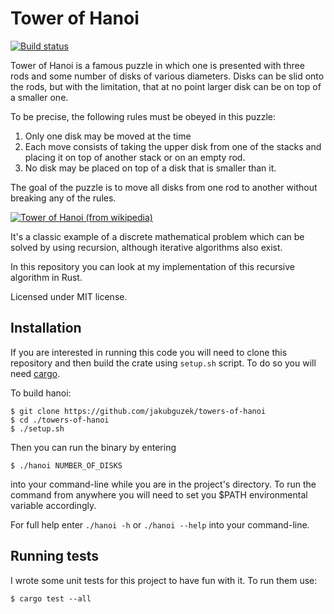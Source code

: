 # Tower of Hanoi

[![Build status](https://github.com/jakubguzek/towers-of-hanoi/actions/workflows/rust.yml/badge.svg)](https://github.com/jakubguzek/towers-of-hanoi/actions)

Tower of Hanoi is a famous puzzle in which one is presented with three rods and some number of disks of various diameters. Disks can be slid onto the rods, but with the limitation, that at no point larger disk can be on top of a smaller one.

To be precise, the following rules must be obeyed in this puzzle:
1. Only one disk may be moved at the time
2. Each move consists of taking the upper disk from one of the stacks and placing it on top of another stack or on an empty rod.
3. No disk may be placed on top of a disk that is smaller than it.

The goal of the puzzle is to move all disks from one rod to another without breaking any of the rules.

[![Tower of Hanoi (from wikipedia)](https://upload.wikimedia.org/wikipedia/commons/0/07/Tower_of_Hanoi.jpeg "Tower of Hanoi model (from wikipedia)")](https://en.wikipedia.org/wiki/Tower_of_Hanoi)

It's a classic example of a discrete mathematical problem which can be solved by using recursion, although iterative algorithms also exist.

In this repository you can look at my implementation of this recursive algorithm in Rust.

Licensed under MIT license.

## Installation

If you are interested in running this code you will need to clone this repository and then build the crate using `setup.sh` script. To do so you will need [cargo](https://doc.rust-lang.org/cargo/getting-started/installation.html).

To build hanoi:
```
$ git clone https://github.com/jakubguzek/towers-of-hanoi
$ cd ./towers-of-hanoi
$ ./setup.sh
```
Then you can run the binary by entering
```
$ ./hanoi NUMBER_OF_DISKS
```
into your command-line while you are in the project's directory. To run the command from anywhere you will need to set you $PATH environmental variable accordingly.

For full help enter `./hanoi -h` or `./hanoi --help` into your command-line.

## Running tests

I wrote some unit tests for this project to have fun with it. To run them use:
```
$ cargo test --all
```
